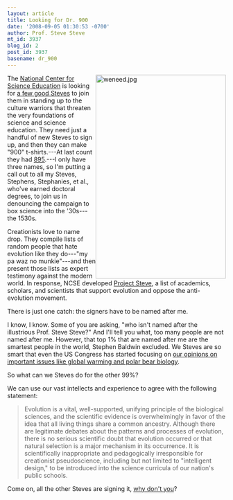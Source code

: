 ```yaml
---
layout: article
title: Looking for Dr. 900
date: '2008-09-05 01:30:53 -0700'
author: Prof. Steve Steve
mt_id: 3937
blog_id: 2
post_id: 3937
basename: dr_900
---
```

<img src="{{ site.baseurl }}/uploads/2008/weneed.jpg" alt="weneed.jpg" width="300" height="471" style="float:right;" />

The [National Center for Science Education](http://www.natcenscied.org)  is looking for [a few good Steves](http://www.natcenscied.org/resources/articles/3541_project_steve_2_16_2003.asp) to join them in standing up to the culture warriors that threaten the very foundations of science and science education.  They need just a handful of new Steves to sign up, and then they can make "900" t-shirts.---At last count they had [895](http://www.natcenscied.org/resources/articles/meter.html).---I only have three names, so I'm putting a call out to all my Steves, Stephens, Stephanies, et al., who've earned doctoral degrees, to join us in denouncing the campaign to box science into the '30s---the 1530s.

Creationists love to name drop.  They compile lists of random people that hate evolution like they do---"my pa waz no munkie"---and then present those lists as expert testimony against the modern world.  In response, NCSE developed [Project Steve](http://www.natcenscied.org/resources/articles/3541_project_steve_2_16_2003.asp), a list of academics, scholars, and scientists that support evolution and oppose the anti-evolution movement.

There is just one catch: the signers have to be named after me.

I know, I know.  Some of you are asking, "who isn't named after the illustrious Prof. Steve Steve?"  And I'll tell you what, too many people are not named after me.  However, that top 1% that are named after me are the smartest people in the world, Stephen Baldwin excluded.  We Steves are so smart that even the US Congress has started focusing on [our opinions on important issues like global warming and polar bear biology](http://pandasthumb.org/archives/2007/10/do-you-all-know.html).

So what can we Steves do for the other 99%?

We can use our vast intellects and experience to agree with the following statement:

> Evolution is a vital, well-supported, unifying principle of the biological sciences, and the scientific evidence is overwhelmingly in favor of the idea that all living things share a common ancestry. Although there are legitimate debates about the patterns and processes of evolution, there is no serious scientific doubt that evolution occurred or that natural selection is a major mechanism in its occurrence. It is scientifically inappropriate and pedagogically irresponsible for creationist pseudoscience, including but not limited to "intelligent design," to be introduced into the science curricula of our nation's public schools.

Come on, all the other Steves are signing it, [why don't you](http://www.ncseweb.org/resources/articles/3948_want_to_become_an_ncse_steve_2_16_2003.asp)?
